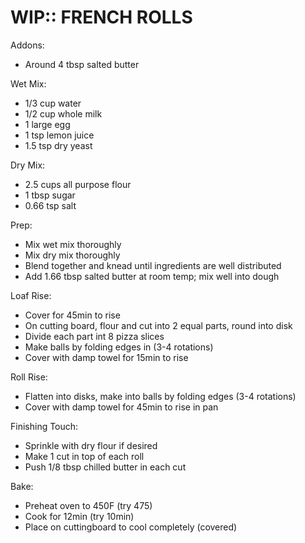 WIP:: FRENCH ROLLS
================================================================================
Addons:
- Around 4 tbsp salted butter

Wet Mix:
- 1/3 cup water
- 1/2 cup whole milk
- 1 large egg
- 1 tsp lemon juice
- 1.5 tsp dry yeast

Dry Mix:
- 2.5 cups all purpose flour
- 1 tbsp sugar
- 0.66 tsp salt

Prep:
- Mix wet mix thoroughly
- Mix dry mix thoroughly
- Blend together and knead until ingredients are well distributed
- Add 1.66 tbsp salted butter at room temp; mix well into dough

Loaf Rise:
- Cover for 45min to rise
- On cutting board, flour and cut into 2 equal parts, round into disk
- Divide each part int 8 pizza slices
- Make balls by folding edges in (3-4 rotations)
- Cover with damp towel for 15min to rise

Roll Rise:
- Flatten into disks, make into balls by folding edges (3-4 rotations)
- Cover with damp towel for 45min to rise in pan

Finishing Touch:
- Sprinkle with dry flour if desired
- Make 1 cut in top of each roll
- Push 1/8 tbsp chilled butter in each cut

Bake:
- Preheat oven to 450F (try 475)
- Cook for 12min (try 10min)
- Place on cuttingboard to cool completely (covered)
